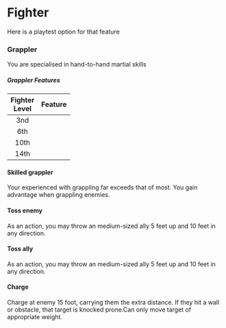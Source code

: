 # Fighter

Here is a playtest option for that feature

### Grappler

You are specialised in hand-to-hand martial skills

##### Grappler Features
  
| Fighter <br>Level | Feature |
|:---:|:---|
| 3nd |  |
| 6th |  |
| 10th |  |
| 14th |  |

#### Skilled grappler

Your experienced with grappling far exceeds that of most. You gain advantage when grappling enemies.

#### Toss enemy

As an action, you may throw an medium-sized ally 5 feet up and 10 feet in any direction.

#### Toss ally

As an action, you may throw an medium-sized ally 5 feet up and 10 feet in any direction.

#### Charge 

Charge at enemy 15 foot, carrying them the extra distance. If they hit a wall or obstacle, that target is knocked prone.Can only move target of appropriate weight.